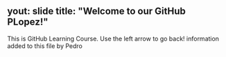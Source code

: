 yout: slide
title: "Welcome to our GitHub PLopez!"
---
This is GitHub Learning Course.
Use the left arrow to go back!
information added to this file by Pedro
